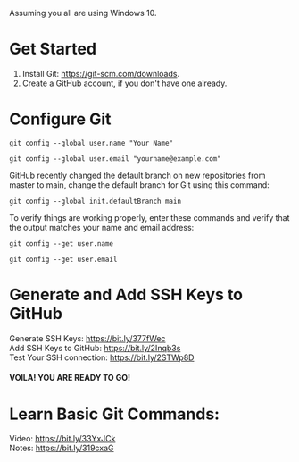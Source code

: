 Assuming you all are using Windows 10.

# Get Started

1. Install Git: https://git-scm.com/downloads.
2. Create a GitHub account, if you don't have one already.

# Configure Git

```
git config --global user.name "Your Name"
```
```
git config --global user.email "yourname@example.com"
```

GitHub recently changed the default branch on new repositories from master to main, change the default branch for Git using this command:

```
git config --global init.defaultBranch main
```

To verify things are working properly, enter these commands and verify that the output matches your name and email address:

```
git config --get user.name
```
```
git config --get user.email
```

# Generate and Add SSH Keys to GitHub

Generate SSH Keys: https://bit.ly/377fWec<br />
Add SSH Keys to GitHub: https://bit.ly/2Inqb3s<br />
Test Your SSH connection: https://bit.ly/2STWp8D

#### VOILA! YOU ARE READY TO GO!


# Learn Basic Git Commands:

Video: https://bit.ly/33YxJCk<br />
Notes: https://bit.ly/319cxaG
